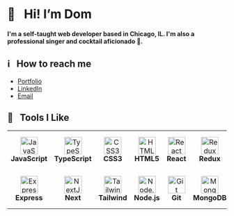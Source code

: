 # 👋 &nbsp; Hi! I’m Dom 

#### I'm a self-taught web developer based in Chicago, IL. I'm also a professional singer and cocktail aficionado 🥃.

## ℹ &nbsp; How to reach me
- [Portfolio](https://www.dominicgerman.com)
- [LinkedIn](https://www.linkedin.com/in/dominic-german)
- [Email](mailto:dominicgerman@gmail.com)

## 🔧 &nbsp; Tools I Like

<table>
  <tr>
      <td align="center" height="90" width="90">
      <img
        src="https://cdn.jsdelivr.net/gh/devicons/devicon/icons/javascript/javascript-plain.svg"
        width="40"
        height="40"
        alt="JavaScript"
      />
      <br /><strong>JavaScript</strong>
    </td>
    <td align="center" height="90" width="90">
      <img
        src="https://cdn.jsdelivr.net/gh/devicons/devicon/icons/typescript/typescript-plain.svg"
        width="40"
        height="40"
        alt="TypeScript"
      />
      <br /><strong>TypeScript</strong>
    </td>
    <td align="center" height="90" width="90">
      <img
        src="https://cdn.jsdelivr.net/gh/devicons/devicon/icons/css3/css3-plain.svg"
        width="40"
        height="40"
        alt="CSS3"
      />
      <br /><strong>CSS3</strong>
    </td>
    <td align="center" height="90" width="90">
      <img
        src="https://cdn.jsdelivr.net/gh/devicons/devicon/icons/html5/html5-plain.svg"
        width="40"
        height="40"
        alt="HTML5"
      />
      <br /><strong>HTML5</strong>
    </td>
    <td align="center" height="90" width="90">
      <img
        src="https://cdn.jsdelivr.net/gh/devicons/devicon/icons/react/react-original.svg"
        width="40"
        height="40"
        alt="React"
      />
      <br /><strong>React</strong>
    </td>
    <td align="center" height="90" width="90">
      <img
        src="https://cdn.jsdelivr.net/gh/devicons/devicon/icons/redux/redux-original.svg"
        width="40"
        height="40"
        alt="Redux"
      />
      <br /><strong>Redux</strong>
    </td>
  </tr>
  <tr>
    <td align="center" height="90" width="90">
      <img
        src="https://cdn.jsdelivr.net/gh/devicons/devicon/icons/express/express-original.svg"
        width="40"
        height="40"
        alt="Express"
      />
      <br /><strong>Express</strong>
    </td>
    <td align="center" height="90" width="90">
      <img 
        src="https://cdn.jsdelivr.net/gh/devicons/devicon/icons/nextjs/nextjs-original-wordmark.svg"  
        width="40"
        height="40"
        alt="NextJS"
      />
      <br /><strong>Next</strong>    
    <td align="center" height="90" width="90">
      <img 
        src="https://cdn.jsdelivr.net/gh/devicons/devicon/icons/tailwindcss/tailwindcss-plain.svg" 
        width="40"
        height="40"
        alt="Tailwind"
      />
      <br /><strong>Tailwind</strong>
    </td>
    <td align="center" height="90" width="90">
      <img
        src="https://cdn.jsdelivr.net/gh/devicons/devicon/icons/nodejs/nodejs-original.svg"
        width="40"
        height="40"
        alt="Node.js"
      />
      <br /><strong>Node.js</strong>
    </td>
    <td align="center" height="90" width="90">
      <img
        src="https://cdn.jsdelivr.net/gh/devicons/devicon/icons/git/git-original.svg"
        width="40"
        height="40"
        alt="Git"
      />
      <br /><strong>Git</strong>
    </td>
     <td align="center" height="90" width="90">
      <img
        src="https://cdn.jsdelivr.net/gh/devicons/devicon/icons/mongodb/mongodb-original.svg"
        width="40"
        height="40"
        alt="MongoDB"
      />
      <br /><strong>MongoDB</strong>
    </td>
  </tr>
</table>


<!---
dominicgerman/dominicgerman is a ✨ special ✨ repository because its `README.md` (this file) appears on your GitHub profile.
You can click the Preview link to take a look at your changes.
--->
